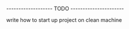 -------------------   TODO      ---------------------- 

write how to start up project on clean machine